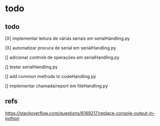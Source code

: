 # todo

## todo
[X] implementar leitura de várias seriais em serialHandling.py

[X] automatizar procura de serial em serialHandling.py

[] adicionar controle de operações em serialHandling.py

[] testar serialHandling.py

[] add common methods to codeHandling.py

[] implementar chamada/report em fileHandling.py

## refs
https://stackoverflow.com/questions/6169217/replace-console-output-in-python

